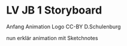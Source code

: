 # LV JB 1 Storyboard

Anfang Animation Logo CC-BY D.Schulenburg

nun erklär animation mit Sketchnotes 


